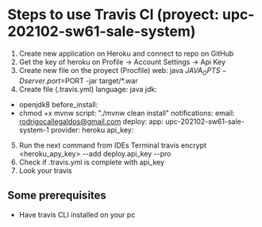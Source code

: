 # Steps to use Travis CI (proyect: upc-202102-sw61-sale-system)
 1. Create new application on Heroku and connect to repo on GitHub
 2. Get the key of heroku on Profile -> Account Settings -> Api Key
 3. Create new file on the proyect (Procfile)
 web: java $JAVA_OPTS -Dserver.port=$PORT -jar target/*.war
 4. Create file (.travis.yml)
 language: java
 jdk:
 - openjdk8
 before_install:
 - chmod +x mvnw
 script: "./mvnw clean install"
 notifications:
    email: rodrigocallegaldos@gmail.com
 deploy:
    app: upc-202102-sw61-sale-system-1
    provider: heroku
    api_key: 
 5. Run the next command from IDEs Terminal
    travis encrypt <heroku_apy_key> --add deploy.api_key --pro
 6. Check if .travis.yml is complete with api_key
 7. Look your travis
 
## Some prerequisites
 - Have travis CLI installed on your pc
